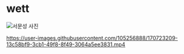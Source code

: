 # wett
![서문성 사진](https://user-images.githubusercontent.com/105256888/170720435-cd630e98-1ec4-4203-aded-b33507aad12a.jpg)

https://user-images.githubusercontent.com/105256888/170723209-13c58bf9-3cb1-49f8-8f49-3064a5ee3831.mp4
